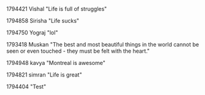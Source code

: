 1794421  Vishal "Life is full of struggles"

1794858 Sirisha "Life sucks"

1794750 Yograj "lol"

1793418 Muskan "The best and most beautiful things in the world cannot be seen or even touched - they must be felt with the heart."


1794948  kavya "Montreal is awesome"




1794821  simran "Life is great"



1794404 "Test"



